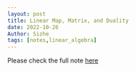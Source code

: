 ```yaml
---
layout: post
title: Linear Map, Matrix, and Duality
date: 2022-10-26
Author: Sizhe
tags: [notes,linear_algebra]
---
```


Please check the full note [here](https://lonitch.github.io/vector_space_basics/04-linear-map-matrix-and-duality.html)
